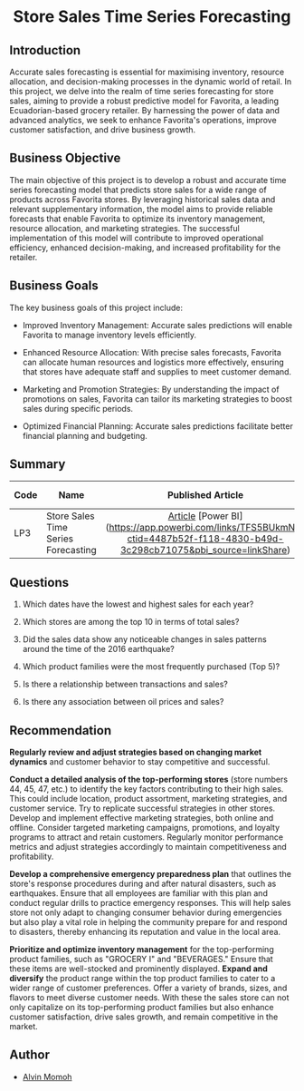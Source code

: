 # <center>Store Sales Time Series Forecasting</center>

## Introduction

Accurate sales forecasting is essential for maximising inventory, resource allocation, and decision-making processes in the dynamic world of retail. In this project, we delve into the realm of time series forecasting for store sales, aiming to provide a robust predictive model for Favorita, a leading Ecuadorian-based grocery retailer. By harnessing the power of data and advanced analytics, we seek to enhance Favorita's operations, improve customer satisfaction, and drive business growth.

## Business Objective

The main objective of this project is to develop a robust and accurate time series forecasting model that predicts store sales for a wide range of products across Favorita stores. By leveraging historical sales data and relevant supplementary information, the model aims to provide reliable forecasts that enable Favorita to optimize its inventory management, resource allocation, and marketing strategies. The successful implementation of this model will contribute to improved operational efficiency, enhanced decision-making, and increased profitability for the retailer.

## Business Goals

The key business goals of this project include:

- Improved Inventory Management: Accurate sales predictions will enable Favorita to manage inventory levels efficiently.

- Enhanced Resource Allocation: With precise sales forecasts, Favorita can allocate human resources and logistics more effectively, ensuring that stores have adequate staff and supplies to meet customer demand.

- Marketing and Promotion Strategies: By understanding the impact of promotions on sales, Favorita can tailor its marketing strategies to boost sales during specific periods.

- Optimized Financial Planning: Accurate sales predictions facilitate better financial planning and budgeting.

## Summary

| Code | Name                                |                                                        Published Article                                                         | Deployed App |
| ---- | ----------------------------------- | :------------------------------------------------------------------------------------------------------------------------------: | -----------: |
| LP3  | Store Sales Time Series Forecasting | [Article]() [Power BI] (https://app.powerbi.com/links/TFS5BUkmNP?ctid=4487b52f-f118-4830-b49d-3c298cb71075&pbi_source=linkShare) |              |

## Questions

1. Which dates have the lowest and highest sales for each year?

2. Which stores are among the top 10 in terms of total sales?

3. Did the sales data show any noticeable changes in sales patterns around the time of the 2016 earthquake?

4. Which product families were the most frequently purchased (Top 5)?

5. Is there a relationship between transactions and sales?

6. Is there any association between oil prices and sales?

## Recommendation

**Regularly review and adjust strategies based on changing market dynamics** and customer behavior to stay competitive and successful.

**Conduct a detailed analysis of the top-performing stores** (store numbers 44, 45, 47, etc.) to identify the key factors contributing to their high sales. This could include location, product assortment, marketing strategies, and customer service. Try to replicate successful strategies in other stores. Develop and implement effective marketing strategies, both online and offline. Consider targeted marketing campaigns, promotions, and loyalty programs to attract and retain customers. Regularly monitor performance metrics and adjust strategies accordingly to maintain competitiveness and profitability.

**Develop a comprehensive emergency preparedness plan** that outlines the store's response procedures during and after natural disasters, such as earthquakes. Ensure that all employees are familiar with this plan and conduct regular drills to practice emergency responses. This will help sales store not only adapt to changing consumer behavior during emergencies but also play a vital role in helping the community prepare for and respond to disasters, thereby enhancing its reputation and value in the local area.

**Prioritize and optimize inventory management** for the top-performing product families, such as "GROCERY I" and "BEVERAGES." Ensure that these items are well-stocked and prominently displayed. **Expand and diversify** the product range within the top product families to cater to a wider range of customer preferences. Offer a variety of brands, sizes, and flavors to meet diverse customer needs. With these the sales store can not only capitalize on its top-performing product families but also enhance customer satisfaction, drive sales growth, and remain competitive in the market.

## Author

- [Alvin Momoh](https://github.com/DaitaMonk)
